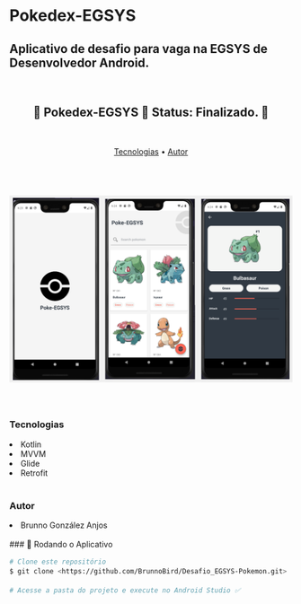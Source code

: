 # Pokedex-EGSYS

## Aplicativo de desafio para vaga na EGSYS de Desenvolvedor Android.

</br>

<h2 align="center"> 
	🚧   Pokedex-EGSYS 🚀 Status: Finalizado.  🚧
</h2>

</br>
<p align="center">
 <a href="#tecnologias">Tecnologias</a> • 
 <a href="#autor">Autor</a>
</p>

</br>
<h1 align="center">
  <img alt="Images" title="#Images" src="./screenshots/screenshotsEGSYS.png" width=700 />
</h1>

</br>
<h3 id="tecnologias">Tecnologias</h3>
<li>Kotlin</li>
<li>MVVM</li>
<li>Glide</li>
<li>Retrofit</li>

</br>
<h3 id="autor">Autor</h3>
<li>Brunno González Anjos</li>

</br>
### 🎲 Rodando o Aplicativo

```bash
# Clone este repositório
$ git clone <https://github.com/BrunnoBird/Desafio_EGSYS-Pokemon.git>

# Acesse a pasta do projeto e execute no Android Studio ✅

```
